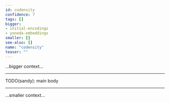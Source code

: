 ```yaml
---
id: codensity
confidence: 7
tags: []
bigger:
- initial-encodings
- yoneda-embeddings
smaller: []
see-also: []
name: "codensity"
teaser: ""
---
```



...bigger context...

---

TODO(sandy): main body

---

...smaller context...
